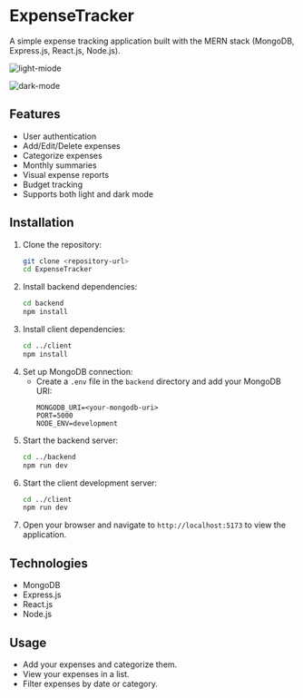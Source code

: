 # ExpenseTracker
A simple expense tracking application built with the MERN stack (MongoDB, Express.js, React.js, Node.js).

![ light-miode](https://i.ibb.co/GCQmYXj/image.png)

![dark-mode](https://i.ibb.co/ypbJpks/image.png)
## Features
- User authentication
- Add/Edit/Delete expenses
- Categorize expenses
- Monthly summaries
- Visual expense reports
- Budget tracking
- Supports both light and dark mode

## Installation
1. Clone the repository:
    ```sh
    git clone <repository-url>
    cd ExpenseTracker
    ```
2. Install backend dependencies:
    ```sh
    cd backend
    npm install
    ```
3. Install client dependencies:
    ```sh
    cd ../client
    npm install
    ```
4. Set up MongoDB connection:
    - Create a `.env` file in the `backend` directory and add your MongoDB URI:
        ```
        MONGODB_URI=<your-mongodb-uri>
        PORT=5000
        NODE_ENV=development
        ```
5. Start the backend server:
    ```sh
    cd ../backend
    npm run dev
    ```
6. Start the client development server:
    ```sh
    cd ../client
    npm run dev
    ```
7. Open your browser and navigate to `http://localhost:5173` to view the application.

## Technologies
- MongoDB
- Express.js
- React.js
- Node.js

## Usage
- Add your expenses and categorize them.
- View your expenses in a list.
- Filter expenses by date or category.
